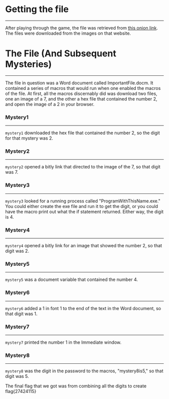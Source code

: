 # Getting the file

---

After playing through the game, the file was retrieved from [this onion link]([http://5pgg3734qaw2gsceandkwf7hanoobi6ixodudipgugusegri74jfvgyd.onion]). The files were downloaded from the images on that website.

# The File (And Subsequent Mysteries)

---

The file in question was a Word document called ImportantFile.docm. It contained a series of macros that would run when one enabled the macros of the file. At first, all the macros discernably did was download two files, one an image of a 7, and the other a hex file that contained the number 2, and open the image of a 2 in your browser.

### Mystery1

---

`mystery1` downloaded the hex file that contained the number 2, so the digit for that mystery was 2.

### Mystery2

---

`mystery2` opened a bitly link that directed to the image of the 7, so that digit was 7.

### Mystery3

---

`mystery3` looked for a running process called "ProgramWithThisName.exe." You could either create the exe file and run it to get the digit, or you could have the macro print out what the if statement returned. Either way, the digit is 4.

### Mystery4

---

`mystery4` opened a bitly link for an image that showed the number 2, so that digit was 2.

### Mystery5

---

`mystery5` was a document variable that contained the number 4.

### Mystery6

---

`mystery6` added a 1 in font 1 to the end of the text in the Word document, so that digit was 1.

### Mystery7

---

`mystery7` printed the number 1 in the Immediate window.

### Mystery8

---

`mystery8` was the digit in the password to the macros, "mystery8is5," so that digit was 5.

The final flag that we got was from combining all the digits to create flag{27424115}
